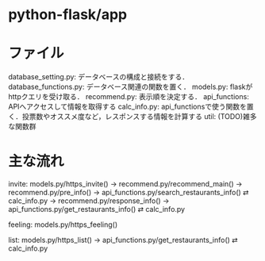 python-flask/app
===================

# ファイル
database_setting.py: データベースの構成と接続をする．
database_functions.py: データベース関連の関数を置く．
models.py: flaskがhttpクエリを受け取る．
recommend.py: 表示順を決定する．
api_functions: APIへアクセスして情報を取得する
calc_info.py: api_functionsで使う関数を置く．投票数やオススメ度など，レスポンスする情報を計算する
util: (TODO)雑多な関数群

# 主な流れ
invite: 
	models.py/https_invite()
		→ recommend.py/recommend_main()
			→ recommend.py/pre_info()
			→ api_functions.py/search_restaurants_info()
				⇄ calc_info.py
			→ recommend.py/response_info()
			→ api_functions.py/get_restaurants_info()
				⇄ calc_info.py

feeling: 
	models.py/https_feeling()

list:
	models.py/https_list()
		→ api_functions.py/get_restaurants_info()
				⇄ calc_info.py

